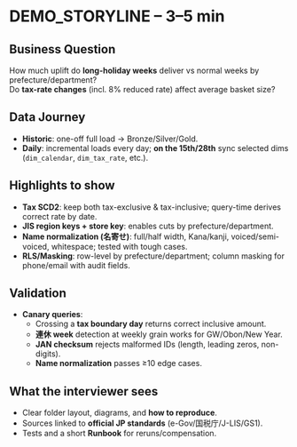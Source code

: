 # DEMO_STORYLINE – 3–5 min

## Business Question
How much uplift do **long-holiday weeks** deliver vs normal weeks by prefecture/department?  
Do **tax-rate changes** (incl. 8% reduced rate) affect average basket size?

## Data Journey
- **Historic**: one-off full load → Bronze/Silver/Gold.
- **Daily**: incremental loads every day; **on the 15th/28th** sync selected dims (`dim_calendar`, `dim_tax_rate`, etc.).

## Highlights to show
- **Tax SCD2**: keep both tax-exclusive & tax-inclusive; query-time derives correct rate by date.
- **JIS region keys + store key**: enables cuts by prefecture/department.
- **Name normalization (名寄せ)**: full/half width, Kana/kanji, voiced/semi-voiced, whitespace; tested with tough cases.
- **RLS/Masking**: row-level by prefecture/department; column masking for phone/email with audit fields.

## Validation
- **Canary queries**:
  - Crossing a **tax boundary day** returns correct inclusive amount.
  - **連休 week** detection at weekly grain works for GW/Obon/New Year.
  - **JAN checksum** rejects malformed IDs (length, leading zeros, non-digits).
  - **Name normalization** passes ≥10 edge cases.

## What the interviewer sees
- Clear folder layout, diagrams, and **how to reproduce**.
- Sources linked to **official JP standards** (e-Gov/国税庁/J-LIS/GS1).
- Tests and a short **Runbook** for reruns/compensation.
